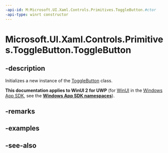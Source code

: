 ```yaml
---
-api-id: M:Microsoft.UI.Xaml.Controls.Primitives.ToggleButton.#ctor
-api-type: winrt constructor
---
```


<!-- Method syntax
public ToggleButton()
-->

# Microsoft.UI.Xaml.Controls.Primitives.ToggleButton.ToggleButton

## -description
Initializes a new instance of the [ToggleButton](togglebutton.md) class.

**This documentation applies to WinUI 2 for UWP** (for [WinUI](/windows/apps/winui/winui3/) in the [Windows App SDK](/windows/apps/windows-app-sdk/), see the **[Windows App SDK namespaces](/windows/windows-app-sdk/api/winrt/)**).

## -remarks

## -examples

## -see-also
